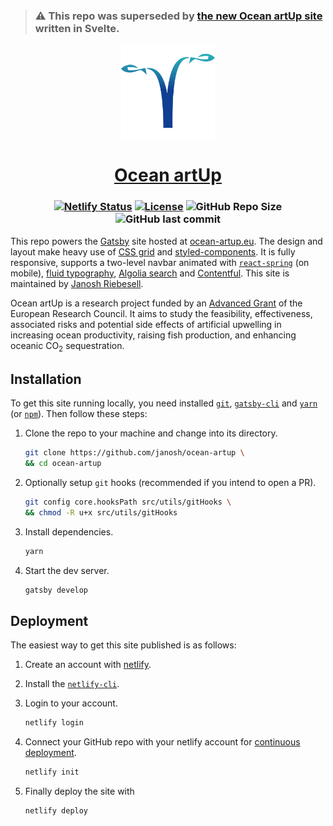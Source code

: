 > ### ⚠️ This repo was superseded by [the new Ocean artUp site](https://github.com/janosh/ocean-artup) written in Svelte.

<p align="center">
  <a href="https://ocean-artup.eu"><img src="src/assets/favicon.png" alt="Favicon" width=150></a>
</p>

<h1 align="center">
  <a href="https://ocean-artup.eu">Ocean artUp</a>
</h1>

<h3 align="center">

[![Netlify Status](https://api.netlify.com/api/v1/badges/58acc8aa-2d1f-4ee7-b268-16609696f883/deploy-status)](https://app.netlify.com/sites/ocean-artup/deploys)
[![License](https://img.shields.io/github/license/janosh/ocean-artup?label=License)](/license)
![GitHub Repo Size](https://img.shields.io/github/repo-size/janosh/ocean-artup?label=Repo+Size)
![GitHub last commit](https://img.shields.io/github/last-commit/janosh/ocean-artup?label=Last+Commit)

</h3>

This repo powers the [Gatsby](https://gatsbyjs.org) site hosted at [ocean-artup.eu](https://ocean-artup.eu). The design and layout make heavy use of [CSS grid](https://css-tricks.com/snippets/css/complete-guide-grid) and [styled-components](https://styled-components.com). It is fully responsive, supports a two-level navbar animated with [`react-spring`](https://react-spring.io) (on mobile), [fluid typography](https://css-tricks.com/snippets/css/fluid-typography), [Algolia search](https://algolia.com) and [Contentful](https://contentful.com). This site is maintained by [Janosh Riebesell](https://janosh.dev).

Ocean artUp is a research project funded by an [Advanced Grant](https://cordis.europa.eu/project/rcn/205206_en.html) of the European Research Council. It aims to study the feasibility, effectiveness, associated risks and potential side effects of artificial upwelling in increasing ocean productivity, raising fish production, and enhancing oceanic CO<sub>2</sub> sequestration.

## Installation

To get this site running locally, you need installed [`git`](https://git-scm.com), [`gatsby-cli`](https://gatsbyjs.org/packages/gatsby-cli) and [`yarn`](https://yarnpkg.com) (or [`npm`](https://npmjs.com)). Then follow these steps:

1. Clone the repo to your machine and change into its directory.

   ```sh
   git clone https://github.com/janosh/ocean-artup \
   && cd ocean-artup
   ```

2. Optionally setup `git` hooks (recommended if you intend to open a PR).

   ```sh
   git config core.hooksPath src/utils/gitHooks \
   && chmod -R u+x src/utils/gitHooks
   ```

3. Install dependencies.

   ```sh
   yarn
   ```

4. Start the dev server.

   ```sh
   gatsby develop
   ```

## Deployment

The easiest way to get this site published is as follows:

1. Create an account with [netlify](https://netlify.com).
2. Install the [`netlify-cli`](https://netlify.com/docs/cli).
3. Login to your account.

   ```sh
   netlify login
   ```

4. Connect your GitHub repo with your netlify account for [continuous deployment](https://netlify.com/docs/cli/#continuous-deployment).

   ```sh
   netlify init
   ```

5. Finally deploy the site with

   ```sh
   netlify deploy
   ```
